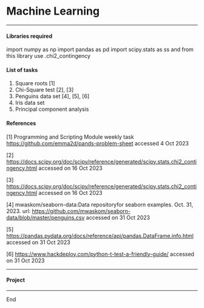 # Machine Learning 

***

#### Libraries required
import numpy as np
import pandas as pd
import scipy.stats as ss and from this library use .chi2_contingency


#### List of tasks
1. Square roots [1]
2. Chi-Square test [2], [3]
3. Penguins data set [4], [5], [6]
4. Iris data set
5. Principal component analysis

#### References 

[1] Programming and Scripting Module weekly task https://github.com/emma2d/pands-problem-sheet accessed 4 Oct 2023

[2] https://docs.scipy.org/doc/scipy/reference/generated/scipy.stats.chi2_contingency.html accessed on 16 Oct 2023

[3] https://docs.scipy.org/doc/scipy/reference/generated/scipy.stats.chi2_contingency.html accessed on 16 Oct 2023

[4] mwaskom/seaborn-data:Data repositoryfor seaborn examples. Oct. 31, 2023. url: https://github.com/mwaskom/seaborn-data/blob/master/penguins.csv accessed on 31 Oct 2023

[5] https://pandas.pydata.org/docs/reference/api/pandas.DataFrame.info.html accessed on 31 Oct 2023

[6] https://www.hackdeploy.com/python-t-test-a-friendly-guide/ accessed on 31 Oct 2023


***

#### Project



*** 

End
   
